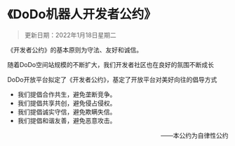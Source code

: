 # 《DoDo机器人开发者公约》

>更新日期：2022年1月18日星期二

《开发者公约》的基本原则为守法、友好和诚信。

随着DoDo空间站规模的不断扩大，我们开发者社区也在良好的氛围不断成长

DoDo开放平台拟定了《开发者公约》，基定了开放平台对美好向往的倡导方式

- 我们提倡合作共生，避免垄断竞争。 
- 我们提倡共享共创，避免侵占侵权。 
- 我们提倡诚实守信，避免欺瞒失信。 
- 我们提倡和谐友善，避免恶意攻击。

<div style="text-align: right"> ——本公约为自律性公约 </div>